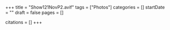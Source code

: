 +++
title = "Show121NovP2.avif"
tags = ["Photos"]
categories = []
startDate = ""
draft = false
pages = []

citations = []
+++
